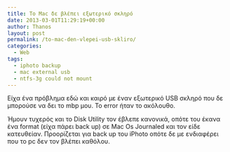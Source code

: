 ```yaml
---
title: To Mac δε βλέπει εξωτερικό σκληρό
date: 2013-03-01T11:29:19+00:00
author: Thanos
layout: post
permalink: /to-mac-den-vlepei-usb-skliro/
categories:
  - Web
tags:
  - iphoto backup
  - mac external usb
  - ntfs-3g could not mount
---
```

Είχα ένα πρόβλημα εδώ και καιρό με έναν εξωτερικό USB σκληρό που δε μπορούσε να δει το mbp μου. To error ήταν το ακόλουθο.


Ήμουν τυχερός και το Disk Utility τον έβλεπε κανονικά, οπότε του έκανα ένα format (είχα πάρει back up) σε Mac Os Journaled και τον είδε κατευθείαν. Προορίζεται για back up του iPhoto οπότε δε με ενδιαφέρει που το pc δεν τον βλέπει καθόλου.